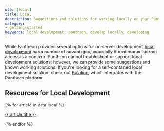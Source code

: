 ```yaml
---
use: [local]
title: Local
description: Suggestions and solutions for working locally on your Pantheon Drupal or WordPress site.
category:
- getting-started
keywords: local development, pantheon, develop locally, developing
---
```

While Pantheon provides several options for on-server development, [local development](/docs/articles/local/developing-locally) has a number of advantages, especially if continuous Internet access is a concern. Pantheon cannot troubleshoot or support local development solutions; however, we can provide some suggestions and known working solutions. If you're looking for a self-contained local development solution, check out [Kalabox](http://www.kalamuna.com/products/kalabox), which integrates with the Pantheon platform.

## Resources for Local Development

{% for article in data.local %}

<a href="{{ article.url }}">{{ article.title }}</a><br>


{% endfor %}
